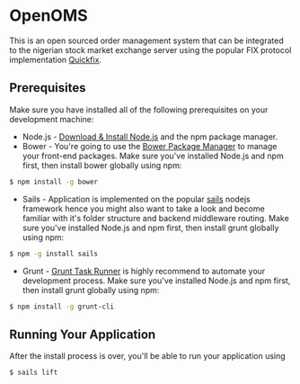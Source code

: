 # OpenOMS

This is an open sourced order management system that can be integrated to the nigerian stock market exchange server using the popular FIX protocol implementation [Quickfix](http://www.quickfixengine.org/).

## Prerequisites
Make sure you have installed all of the following prerequisites on your development machine:
* Node.js - [Download & Install Node.js](https://nodejs.org/en/download/) and the npm package manager.
* Bower - You're going to use the [Bower Package Manager](http://bower.io/) to manage your front-end packages. Make sure you've installed Node.js and npm first, then install bower globally using npm:

```bash
$ npm install -g bower
```

* Sails - Application is implemented on the popular [sails](http://sailsjs.com/) nodejs framework hence you might also want to take a look and become familiar with it's folder structure and backend middleware routing. Make sure you've installed Node.js and npm first, then install grunt globally using npm:

```bash
$ npm -g install sails
```

* Grunt - [Grunt Task Runner](http://gruntjs.com/) is highly recommend to automate your development process. Make sure you've installed Node.js and npm first, then install grunt globally using npm:

```bash
$ npm install -g grunt-cli
```

## Running Your Application
After the install process is over, you'll be able to run your application using 

```
$ sails lift
```



